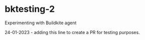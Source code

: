 # bktesting-2
Experimenting with Buildkite agent

24-01-2023 - adding this line to create a PR for testing purposes.
